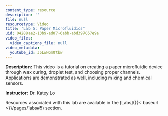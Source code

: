 ```yaml
---
content_type: resource
description: ''
file: null
resourcetype: Video
title: 'Lab 5: Paper Microfluidics'
uid: 04288ae2-13b9-ad07-6abb-abd397057e9a
video_files:
  video_captions_file: null
video_metadata:
  youtube_id: J5LwNGm0tbw
---
```


**Description:** This video is a tutorial on creating a paper microfluidic device through wax curing, droplet test, and choosing proper channels. Applications are demonstrated as well, including mixing and chemical sensors.

**Instructor:** Dr. Katey Lo

Resources associated with this lab are available in the [Labs]({{< baseurl >}}/pages/labs#5) section.